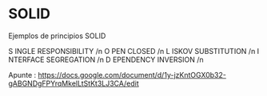 # SOLID
Ejemplos de principios SOLID

S INGLE RESPONSIBILITY /n
O PEN CLOSED /n
L ISKOV SUBSTITUTION /n
I NTERFACE SEGREGATION /n 
D EPENDENCY INVERSION /n

Apunte : https://docs.google.com/document/d/1y-jzKntOGX0b32-gABGNDgFPYrqMkelLtStKt3LJ3CA/edit
